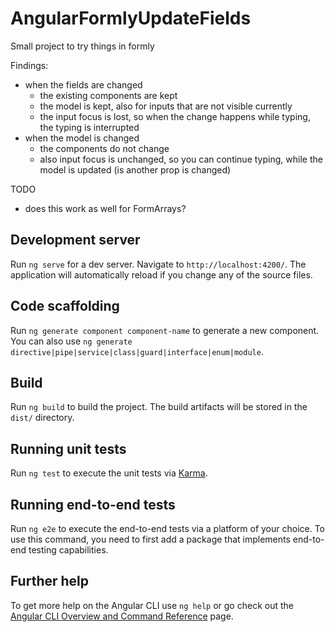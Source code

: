 # AngularFormlyUpdateFields

Small project to try things in formly

Findings:

- when the fields are changed
  - the existing components are kept
  - the model is kept, also for inputs that are not visible currently
  - the input focus is lost, so when the change happens while typing, the typing is interrupted 
- when the model is changed
  - the components do not change
  - also input focus is unchanged, so you can continue typing, while the model is updated (is another prop is changed)

TODO

- does this work as well for FormArrays?

## Development server

Run `ng serve` for a dev server. Navigate to `http://localhost:4200/`. The application will automatically reload if you change any of the source files.

## Code scaffolding

Run `ng generate component component-name` to generate a new component. You can also use `ng generate directive|pipe|service|class|guard|interface|enum|module`.

## Build

Run `ng build` to build the project. The build artifacts will be stored in the `dist/` directory.

## Running unit tests

Run `ng test` to execute the unit tests via [Karma](https://karma-runner.github.io).

## Running end-to-end tests

Run `ng e2e` to execute the end-to-end tests via a platform of your choice. To use this command, you need to first add a package that implements end-to-end testing capabilities.

## Further help

To get more help on the Angular CLI use `ng help` or go check out the [Angular CLI Overview and Command Reference](https://angular.io/cli) page.
